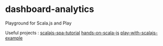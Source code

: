 # dashboard-analytics
Playground for Scala.js and Play 

Useful projects :
[scalajs-spa-tutorial](https://github.com/ochrons/scalajs-spa-tutorial)
[hands-on-scala-js](https://github.com/lihaoyi/hands-on-scala-js)
[play-with-scalajs-example](https://github.com/vmunier/play-with-scalajs-example)
